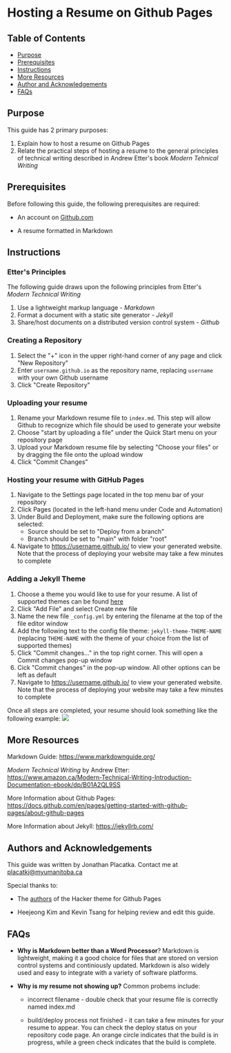 # Hosting a Resume on Github Pages

## Table of Contents
* [Purpose](#Purpose)
* [Prerequisites](#Prerequisites)
* [Instructions](#Instructions)
* [More Resources](#More-Resources)
* [Author and Acknowledgements](#Authors-and-Acknolwedgements)
* [FAQs](#FAQs)

## Purpose 
This guide has 2 primary purposes:
1. Explain how to host a resume on Github Pages
2. Relate the practical steps of hosting a resume to the general principles of technical writing described in Andrew Etter's book *Modern Tehnical Writing*

## Prerequisites

Before following this guide, the following prerequisites are required:
- An account on [Github.com](https://github.com/)

- A resume formatted in Markdown


## Instructions 

### Etter's Principles
The following guide draws upon the following principles from Etter's *Modern Technical Writing*
1. Use a lightweight markup language - *Markdown*
2. Format a document with a static site generator - *Jekyll*
3. Share/host documents on a distributed version control system - *Github*


### Creating a Repository
1. Select the "+" icon in the upper right-hand corner of any page and click "New Repository"
2. Enter `username.github.io` as the repository name, replacing `username` with your own Github username
3. Click "Create Repository"

### Uploading your resume

1. Rename your Markdown resume file to `index.md`. This step will allow Github to recognize which file should be used to generate your website
1. Choose "start by uploading a file" under the Quick Start menu on your repository page 
2. Upload your Markdown resume file by selecting "Choose your files" or by dragging the file onto the upload window
3. Click "Commit Changes"

### Hosting your resume with GitHub Pages
1. Navigate to the Settings page located in the top menu bar of your repository
2. Click Pages (located in the left-hand menu under Code and Automation)
3. Under Build and Deployment, make sure the following options are selected:
    - Source should be set to "Deploy from a branch"
    - Branch should be set to "main" with folder "root"
4. Navigate to https://username.github.io/ to view your generated website. Note that the process of deploying your website may take a few minutes to complete

### Adding a Jekyll Theme
1. Choose a theme you would like to use for your resume. A list of supported themes can be found [here](https://pages.github.com/themes/)
1. Click "Add File" and select Create new file
2. Name the new file `_config.yml` by entering the filename at the top of the file editor window
3. Add the following text to the config file theme: `jekyll-theme-THEME-NAME`  (replacing `THEME-NAME` with the theme of your choice from the list of supported themes)
4. Click "Commit changes..." in the top right corner. This will open a Commit changes pop-up window
5. Cick "Commit changes" in the pop-up window. All other options can be left as default
6. Navigate to https://username.github.io/ to view your generated website. Note that the process of deploying your website may take a few minutes to complete

Once all steps are completed, your resume should look something like the following example:
![](resume.gif)

## More Resources

Markdown Guide: https://www.markdownguide.org/

*Modern Technical Writing* by Andrew Etter: https://www.amazon.ca/Modern-Technical-Writing-Introduction-Documentation-ebook/dp/B01A2QL9SS

More Information about Github Pages: https://docs.github.com/en/pages/getting-started-with-github-pages/about-github-pages

More Information about Jekyll: https://jekyllrb.com/

## Authors and Acknowledgements

This guide was written by Jonathan Placatka. Contact me at placatkj@myumanitoba.ca

Special thanks to:

- The [authors](https://github.com/pages-themes/hacker/graphs/contributors) of the Hacker theme for Github Pages 
 
- Heejeong Kim and Kevin Tsang for helping review and edit this guide.

## FAQs  

- **Why is Markdown better than a Word Processor**? Markdown is lightweight, making it a good choice for files that are stored on version control systems and continiously updated. Markdown is also widely used and easy to integrate with a variety of software platforms.

- **Why is my resume not showing up?** Common probems include:

  - incorrect filename - double check that your resume file is correctly named index.md

  - build/deploy process not finished - it can take a few minutes for your resume to appear. You can check the deploy status on your repository code page. An orange circle indicates that the build is in progress, while a green check indicates that the build is complete.






























